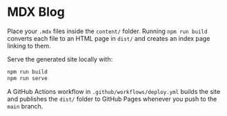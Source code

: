 # MDX Blog

Place your `.mdx` files inside the `content/` folder. Running `npm run build` converts each file to an HTML page in `dist/` and creates an index page linking to them.

Serve the generated site locally with:

```bash
npm run build
npm run serve
```

A GitHub Actions workflow in `.github/workflows/deploy.yml` builds the site and publishes the `dist/` folder to GitHub Pages whenever you push to the `main` branch.
